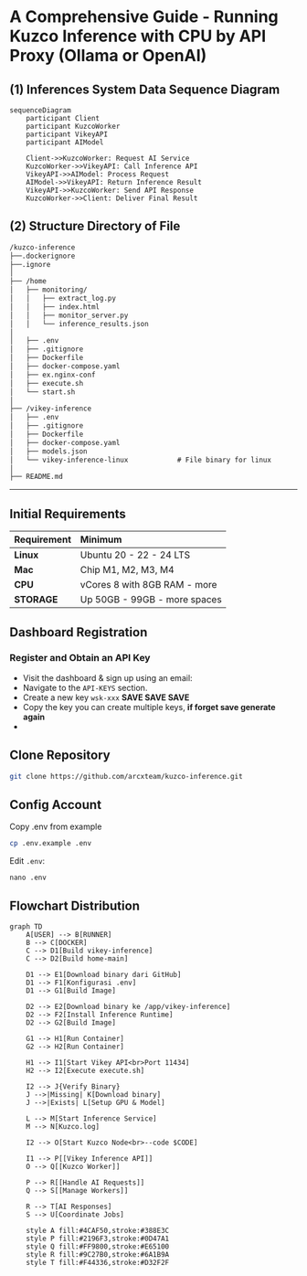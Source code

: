 # A Comprehensive Guide - Running Kuzco Inference with CPU by API Proxy (Ollama or OpenAI)

## (1) Inferences System Data Sequence Diagram

```mermaid
sequenceDiagram
    participant Client
    participant KuzcoWorker
    participant VikeyAPI
    participant AIModel
    
    Client->>KuzcoWorker: Request AI Service
    KuzcoWorker->>VikeyAPI: Call Inference API
    VikeyAPI->>AIModel: Process Request
    AIModel->>VikeyAPI: Return Inference Result
    VikeyAPI->>KuzcoWorker: Send API Response
    KuzcoWorker->>Client: Deliver Final Result
```

## (2) Structure Directory of File

```diff
/kuzco-inference
├──.dockerignore
├──.ignore
│
├── /home
│   ├── monitoring/
│   │   ├── extract_log.py
│   │   ├── index.html
│   │   ├── monitor_server.py
│   │   └── inference_results.json
│
│   ├── .env
│   ├── .gitignore
│   ├── Dockerfile
│   ├── docker-compose.yaml
│   ├── ex.nginx-conf
│   ├── execute.sh
│   └── start.sh
│
├── /vikey-inference
│   ├── .env
│   ├── .gitignore
│   ├── Dockerfile
│   ├── docker-compose.yaml
│   ├── models.json
│   └── vikey-inference-linux            # File binary for linux
│
├── README.md
```

---

## Initial Requirements

| Requirement     | Minimum                |
| :----------     | :--------------------  |
| **Linux**       | Ubuntu 20 - 22 - 24 LTS          |
| **Mac**         | Chip M1, M2, M3, M4              |
| **CPU**         | vCores 8 with 8GB RAM - more     |      
| **STORAGE**     | Up 50GB - 99GB - more spaces     |

## Dashboard Registration

### Register and Obtain an API Key
- Visit the dashboard & sign up using an email:
- Navigate to the `API-KEYS` section.
- Create a new key `wsk-xxx` **SAVE SAVE SAVE**
- Copy the key you can create multiple keys, **if forget save generate again**
- 
## Clone Repository

```bash
git clone https://github.com/arcxteam/kuzco-inference.git
```

## Config Account

Copy .env from example
```bash
cp .env.example .env
```
Edit `.env`:
```
nano .env
```

## Flowchart Distribution

```mermaid
graph TD
    A[USER] --> B[RUNNER]
    B --> C[DOCKER]
    C --> D1[Build vikey-inference]
    C --> D2[Build home-main]
    
    D1 --> E1[Download binary dari GitHub]
    D1 --> F1[Konfigurasi .env]
    D1 --> G1[Build Image]
    
    D2 --> E2[Download binary ke /app/vikey-inference]
    D2 --> F2[Install Inference Runtime]
    D2 --> G2[Build Image]
    
    G1 --> H1[Run Container]
    G2 --> H2[Run Container]
    
    H1 --> I1[Start Vikey API<br>Port 11434]
    H2 --> I2[Execute execute.sh]
    
    I2 --> J{Verify Binary}
    J -->|Missing| K[Download binary]
    J -->|Exists| L[Setup GPU & Model]
    
    L --> M[Start Inference Service]
    M --> N[Kuzco.log]
    
    I2 --> O[Start Kuzco Node<br>--code $CODE]
    
    I1 --> P[[Vikey Inference API]]
    O --> Q[[Kuzco Worker]]
    
    P --> R[[Handle AI Requests]]
    Q --> S[[Manage Workers]]
    
    R --> T[AI Responses]
    S --> U[Coordinate Jobs]
    
    style A fill:#4CAF50,stroke:#388E3C
    style P fill:#2196F3,stroke:#0D47A1
    style Q fill:#FF9800,stroke:#E65100
    style R fill:#9C27B0,stroke:#6A1B9A
    style T fill:#F44336,stroke:#D32F2F
```
